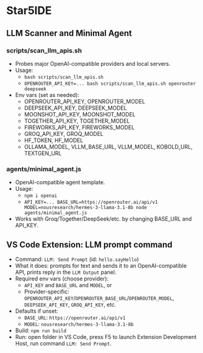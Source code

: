 # Star5IDE

## LLM Scanner and Minimal Agent

### scripts/scan_llm_apis.sh
- Probes major OpenAI-compatible providers and local servers.
- Usage:
  - `bash scripts/scan_llm_apis.sh`
  - `OPENROUTER_API_KEY=... bash scripts/scan_llm_apis.sh openrouter deepseek`
- Env vars (set as needed):
  - OPENROUTER_API_KEY, OPENROUTER_MODEL
  - DEEPSEEK_API_KEY, DEEPSEEK_MODEL
  - MOONSHOT_API_KEY, MOONSHOT_MODEL
  - TOGETHER_API_KEY, TOGETHER_MODEL
  - FIREWORKS_API_KEY, FIREWORKS_MODEL
  - GROQ_API_KEY, GROQ_MODEL
  - HF_TOKEN, HF_MODEL
  - OLLAMA_MODEL, VLLM_BASE_URL, VLLM_MODEL, KOBOLD_URL, TEXTGEN_URL

### agents/minimal_agent.js
- OpenAI-compatible agent template.
- Usage:
  - `npm i openai`
  - `API_KEY=... BASE_URL=https://openrouter.ai/api/v1 MODEL=nousresearch/hermes-3-llama-3.1-8b node agents/minimal_agent.js`
- Works with Groq/Together/DeepSeek/etc. by changing BASE_URL and API_KEY.

## VS Code Extension: LLM prompt command
- Command: `LLM: Send Prompt` (id: `hello.sayHello`)
- What it does: prompts for text and sends it to an OpenAI-compatible API, prints reply in the `LLM Output` panel.
- Required env vars (choose provider):
  - `API_KEY` and `BASE_URL` and `MODEL`, or
  - Provider-specific: `OPENROUTER_API_KEY`/`OPENROUTER_BASE_URL`/`OPENROUTER_MODEL`, `DEEPSEEK_API_KEY`, `GROQ_API_KEY`, etc.
- Defaults if unset:
  - `BASE_URL`: `https://openrouter.ai/api/v1`
  - `MODEL`: `nousresearch/hermes-3-llama-3.1-8b`
- Build: `npm run build`
- Run: open folder in VS Code, press F5 to launch Extension Development Host, run command `LLM: Send Prompt`.
